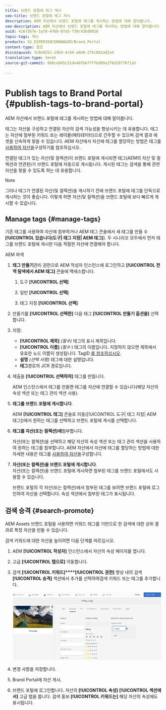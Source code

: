 ```yaml
---
title: 브랜드 포털에 태그 게시
seo-title: 브랜드 포털에 태그 게시
description: AEM 자산에서 브랜드 포털에 태그를 게시하는 방법에 대해 알아봅니다.
seo-description: AEM 자산에서 브랜드 포털에 태그를 게시하는 방법에 대해 알아봅니다.
uuid: 4167367e-1af8-476b-97a5-730c43bd0816
topic-tags: 게시
products: SG_EXPERIENCEMANAGER/Brand_Portal
content-type: 참조
discoiquuid: 3c8e9251-195d-4c56-a9a9-27bc8b2a82a4
translation-type: tm+mt
source-git-commit: 068ce845c51de48fb677f7bd09a2f6d20ff6f1a5

---
```



# Publish tags to Brand Portal {#publish-tags-to-brand-portal}

AEM 자산에서 브랜드 포털에 태그를 게시하는 방법에 대해 알아봅니다.

태그는 자산을 구성하고 연결된 자산의 검색 가능성을 향상시키는 데 유용합니다. 태그는 자산에 첨부된 키워드 또는 레이블(메타데이터)으로 간주할 수 있으며 검색 결과 에셋을 신속하게 찾을 수 있습니다. AEM 자산에서 자산에 태그를 할당하는 방법은 태그를 [사용하여 자산을](https://helpx.adobe.com/experience-manager/6-5/assets/using/organize-assets.html#Usetagstoorganizeassets)구성하기를 참조하십시오.

연결된 태그가 있는 자산(및 컬렉션)이 브랜드 포털에 게시되면 태그(AEM의 자산 및 컬렉션과 연관된)가 브랜드 포털에 자동으로 게시됩니다. 게시된 태그는 검색을 통해 관련 자산을 찾을 수 있도록 하는 데 유용합니다.

>[!NOTE]
>
>그러나 태그가 연결된 자산(및 컬렉션)을 게시하기 전에 브랜드 포털에 태그를 단독으로 게시하는 것이 좋습니다. 이렇게 하면 자산(및 컬렉션)을 브랜드 포털에 보다 빠르게 게시할 수 있습니다.

## Manage tags {#manage-tags}

기존 태그를 사용하여 자산에 첨부하거나 AEM 태그 콘솔에서 새 태그를 만들 수&#x200B;**[!UICONTROL 있습니다(도구| 태그 지정| AEM 태그]**). 두 시나리오 모두에서 먼저 태그를 브랜드 포털에 게시한 다음 적절한 자산에 연결해야 합니다.

AEM 파섹

1. **태그 만들기**&#x200B;관리 권한으로 AEM 작성자 인스턴스에 로그인하고 **[!UICONTROL 전역 탐색에서 AEM 태그]** 콘솔에 액세스합니다.

   1. 도구 **[!UICONTROL 선택]**

   2. 일반 **[!UICONTROL 선택]**

   3. 태그 지정 **[!UICONTROL 선택]**

2. 만들기를 **[!UICONTROL 선택한]** 다음 태그 **[!UICONTROL 만들기 옵션을]** 선택합니다.
3. 지정:

   * **[!UICONTROL 제목]**
      *(필수)* 태그의 표시 제목입니다.
   * **[!UICONTROL 이름]**
      *(필수* ) 태그의 이름입니다. 지정하지 않으면 제목에서 유효한 노드 이름이 생성됩니다. TagID [를 참조하십시오](https://helpx.adobe.com/experience-manager/6-5/sites/developing/using/framework.html#TagID).
   * **설명**
      *(선택 사항)* 태그에 대한 설명입니다.
   * **태그**&#x200B;경로의 JCR 경로입니다.

4. 제출을 **[!UICONTROL 선택하여]** 태그를 만듭니다.

   AEM 인스턴스에서 태그를 만들면 태그를 자산에 연결할 수 있습니다(해당 자산의 속성 섹션 또는 태그 관리 섹션 사용).

5. **태그를 브랜드 포털에 게시합니다**.

   AEM **[!UICONTROL 태그]** 콘솔로 이동([!UICONTROL 도구| 태그 지정| AEM 태그])에서 원하는 태그를 선택하고 브랜드 포털에 게시를 선택합니다.

6. **태그를 자산(또는 컬렉션)에**&#x200B;첨부합니다.

   자산(또는 컬렉션)을 선택하고 해당 자산의 속성 섹션 또는 태그 관리 섹션을 사용하여 원하는 태그를 첨부합니다. AEM 자산에서 자산에 태그를 할당하는 방법에 대한 자세한 내용은 태그를 [사용하여 자산을](https://helpx.adobe.com/experience-manager/6-5/assets/using/organize-assets.html#Usetagstoorganizeassets)구성합니다.

7. **자산(또는 컬렉션)을 브랜드 포털에 게시합니다**.\
   자산(또는 컬렉션)을 브랜드 포털에 게시하면 첨부된 태그를 브랜드 포털에서도 사용할 수 있습니다.

   브랜드 포털의 각 자산(또는 컬렉션)에서 첨부된 태그를 보려면 브랜드 포털에 로그인하여 자산을 선택합니다. 속성 섹션에서 첨부된 태그가 표시됩니다.

## 검색 승격 {#search-promote}

AEM Assets 브랜드 포털을 사용하면 키워드 태그를 기반으로 한 검색에 대한 상위 결과로 특정 자산을 만들 수 있습니다.

검색 키워드에 대한 자산을 높이려면 다음 단계를 따르십시오.

1. AEM **[!UICONTROL 작성자]** 인스턴스에서 자산의 속성 페이지를 엽니다.
2. 고급 **[!UICONTROL 탭으로]** 이동합니다.
3. 검색 **[!UICONTROL 키워드]****[!UICONTROL 권한]** 향상 내의 검색 **[!UICONTROL 승격]** 섹션에서 추가를 선택하여검색 키워드 또는 태그를 추가합니다.

   ![](assets/search-promote.png)

4. 변경 사항을 저장합니다.
5. Brand Portal에 자산 게시.
6. 브랜드 포털에 로그인합니다. 자산의 **[!UICONTROL 속성]** **[!UICONTROL 섹션에서]** 고급 탭을 봅니다.
검색 홍보 **[!UICONTROL 키워드는]** 해당 자산의 속성에도 표시됩니다.
